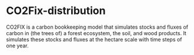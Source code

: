 # CO2Fix-distribution
CO2FIX is a carbon bookkeeping model that simulates stocks and fluxes of carbon in (the trees of) a forest ecosystem, the soil, and wood products. It simulates these stocks and fluxes at the hectare scale with time steps of one year.
